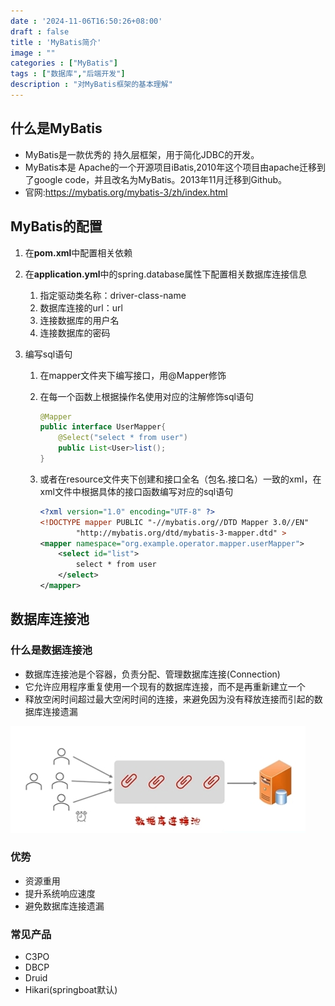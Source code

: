 ```yaml
---
date : '2024-11-06T16:50:26+08:00'
draft : false
title : 'MyBatis简介'
image : ""
categories : ["MyBatis"]
tags : ["数据库","后端开发"]
description : "对MyBatis框架的基本理解"
---
```

## 什么是MyBatis

- MyBatis是一款优秀的 持久层框架，用于简化JDBC的开发。
- MyBatis本是 Apache的一个开源项目iBatis,2010年这个项目由apache迁移到了google code，并且改名为MyBatis。2013年11月迁移到Github。
- 官网:https://mybatis.org/mybatis-3/zh/index.html

## MyBatis的配置

1. 在**pom.xml**中配置相关依赖

2. 在**application.yml**中的spring.database属性下配置相关数据库连接信息

   1. 指定驱动类名称：driver-class-name
   2. 数据库连接的url：url
   3. 连接数据库的用户名
   4. 连接数据库的密码

3. 编写sql语句

   1. 在mapper文件夹下编写接口，用@Mapper修饰

   2. 在每一个函数上根据操作名使用对应的注解修饰sql语句

      ```java
      @Mapper
      public interface UserMapper{
          @Select("select * from user")
          public List<User>list();
      }
      ```

   3. 或者在resource文件夹下创建和接口全名（包名.接口名）一致的xml，在xml文件中根据具体的接口函数编写对应的sql语句
   
      ```xml
      <?xml version="1.0" encoding="UTF-8" ?>
      <!DOCTYPE mapper PUBLIC "-//mybatis.org//DTD Mapper 3.0//EN"
              "http://mybatis.org/dtd/mybatis-3-mapper.dtd" >
      <mapper namespace="org.example.operator.mapper.userMapper">
          <select id="list">
              select * from user
          </select>
      </mapper>
      ```
   
      

## 数据库连接池

### 什么是数据连接池

- 数据库连接池是个容器，负责分配、管理数据库连接(Connection)
- 它允许应用程序重复使用一个现有的数据库连接，而不是再重新建立一个
- 释放空闲时间超过最大空闲时间的连接，来避免因为没有释放连接而引起的数据库连接遗漏

![](微信截图_20241106171551.png)

### 优势

- 资源重用
- 提升系统响应速度
- 避免数据库连接遗漏

### 常见产品

- C3PO
- DBCP
- Druid
- Hikari(springboat默认)